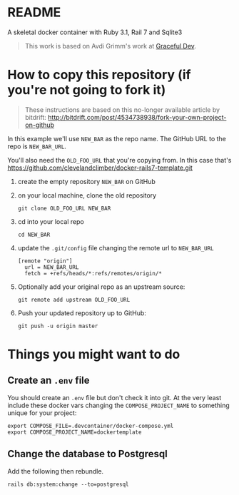 # README

A skeletal docker container with Ruby 3.1, Rail 7 and Sqlite3
> This work is based on Avdi Grimm's work at [Graceful Dev](https://graceful.dev).

# How to copy this repository (if you're not going to fork it)
> These instructions are based on this no-longer available article by bitdrift: http://bitdrift.com/post/4534738938/fork-your-own-project-on-github
 
In this example we'll use `NEW_BAR` as the repo name. The GitHub URL to the repo is `NEW_BAR_URL`.

You'll also need the `OLD_FOO_URL` that you're copying from. In this case that's https://github.com/clevelandclimber/docker-rails7-template.git

1. create the empty repository `NEW_BAR` on GitHub

2. on your local machine, clone the old repository
    ```
    git clone OLD_FOO_URL NEW_BAR
    ```
3. cd into your local repo
    ```
    cd NEW_BAR
    ```
4. update the `.git/config` file changing the remote url to `NEW_BAR_URL`
    ```
    [remote "origin"]
      url = NEW_BAR_URL
      fetch = +refs/heads/*:refs/remotes/origin/*
    ```
5. Optionally add your original repo as an upstream source:
    ```
    git remote add upstream OLD_FOO_URL
    ```
6. Push your updated repository up to GitHub:
    ```
    git push -u origin master
    ```
# Things you might want to do

## Create an `.env` file

You should create an `.env` file but don't check it into git. At the very least include these docker vars changing the `COMPOSE_PROJECT_NAME` to something unique for your project:
  ```
  export COMPOSE_FILE=.devcontainer/docker-compose.yml
  export COMPOSE_PROJECT_NAME=dockertemplate
  ```

## Change the database to Postgresql

Add the following then rebundle.

  ```
  rails db:system:change --to=postgresql
  ```
